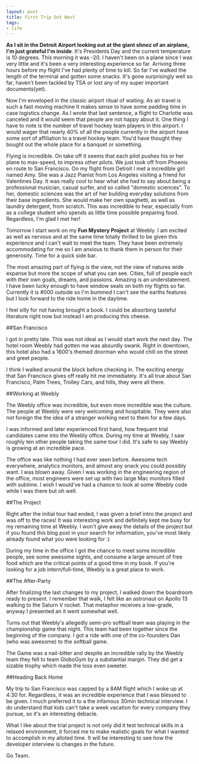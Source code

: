 ```yaml
---
layout: post
title: First Trip Out West
tags:
- life
---
```


**As I sit in the Detroit Airport looking out at the giant shnoz of an airplane, I'm just grateful I'm inside**. It's Presidents Day and the current temperature is 10 degrees. This morning it was -20. I haven't been on a plane since I was very little and it's been a very interesting experience so far. Arriving three hours before my flight I've had plenty of time to kill. So far I've walked the length of the terminal and gotten some snacks. It's gone surprisingly well so far, haven't been tackled by TSA or lost any of my super important documents(yet).

Now I'm enveloped in the classic airport ritual of waiting. As air travel is such a fast moving machine It makes sense to have some padding time in case logistics change. As I wrote that last sentence, a flight to Charlotte was canceled and it would seem that people are not happy about it. One thing I have to note is the number of travel hockey team players in this airport. I would wager that nearly 40% of all the people currently in the airport have some sort of affiliation to a travel hockey team. You'd have thought they bought out the whole place for a banquet or something.

Flying is incredible. On take off it seems that each pilot pushes his or her plane to max-speed, to impress other pilots. We just took off from Phoenix en route to San Francisco. On my flight from Detroit I met a incredible girl named Amy. She was a Jazz Pianist from Los Angeles visiting a friend for Valentines Day. It was really cool to hear what she had to say about being a professional musician, casual surfer, and so called "domestic sciences". To her, domestic sciences was the art of her building everyday solutions from their base ingredients. She would make her own spaghetti, as well as laundry detergent, from scratch. This was incredible to hear, especially from as a college student who spends as little time possible preparing food. Regardless, I'm glad I met her!

Tomorrow I start work on my **Fun Mystery Project** at Weebly. I am excited as well as nervous and at the same time totally thrilled to be given this experience and I can't wait to meet the team. They have been extremely accommodating for me so I am anxious to thank them in person for their generosity. Time for a quick side bar.

The most amazing part of flying is the view, not the view of natures wide expanse but more the scope of what you can see. Cities, full of people each with their own goals, dreams, and passions. Amazing is an understatement. I have been lucky enough to have window seats on both my flights so far. Currently it is #000 outside so I'm bummed I can't see the earths features but I look forward to the ride home in the daytime.

I feel silly for not having brought a book. I could be absorbing tasteful literature right now but instead I am producing this cheese.

##San Francisco

I got in pretty late. This was not ideal as I would start work the next day. The hotel room Weebly had gotten me was absurdly swank. Right in downtown, this hotel also had a 1600's themed doorman who would chill on the street and greet people.

I think I walked around the block before checking in. The exciting energy that San Francisco gives off really hit me immediately. It's all true about San Francisco, Palm Trees, Trolley Cars, and hills, they were all there.

##Working at Weebly

The Weebly office was incredible, but even more incredible was the culture. The people at Weebly were very welcoming and hospitable. They were also not foreign the the idea of a stranger working next to them for a few days. 

I was informed and later experienced first hand, how frequent trial candidates came into the Weebly office. During my time at Weebly, I saw roughly ten other people taking the same tour I did. It's safe to say Weebly is growing at an incredible pace. 

The office was like nothing I had ever seen before. Awesome tech everywhere, analytics monitors, and almost any snack you could possibly want. I was blown away. Given I was working in the engineering region of the office, most engineers were set up with two large Mac monitors filled with sublime. I wish I would've had a chance to look at some Weebly code while I was there but oh well. 

##The Project

Right after the initial tour had ended, I was given a brief intro the project and was off to the races! It was interesting work and definitely kept me busy for my remaining time at Weebly. I won't give away the details of the project but if you found this blog post in your search for information, you've most likely already found what you were looking for :)

During my time in the office I got the chance to meet some incredible people, see some awesome sights, and consume a large amount of free food which are the critical points of a good time in my book. If you're looking for a job intern/full-time, Weebly is a great place to work.

##The After-Party

After finalizing the last changes to my project, I walked down the boardroom ready to present. I remember that walk, I felt like an astronaut on Apollo 13 walking to the Saturn V rocket. That metaphor receives a low-grade, anyway I presented an it went somewhat well.

Turns out that Weebly's allegedly semi-pro softball team was playing in the championship game that night. This team had been together since the beginning of the company. I got a ride with one of the co-founders Dan (who was awesome) to the softball game. 

The Game was a nail-bitter and despite an incredible rally by the Weebly team they fell to team GloboGym by a substantial margin. They did get a sizable trophy which made the loss even sweeter. 

##Heading Back Home

My trip to San Francisco was capped by a 8AM flight which I woke up at 4:30 for. Regardless, it was an incredible experience that I was blessed to be given. I much preferred it to a the infamous 30min technical interview. I do understand that kids can't take a week vacation for every company they pursue, so it's an interesting debacle. 

What I like about the trial project is not only did it test technical skills in a relaxed environment, it forced me to make realistic goals for what I wanted to accomplish in my alloted time. It will be interesting to see how the developer interview is changes in the future.

Go Team.
